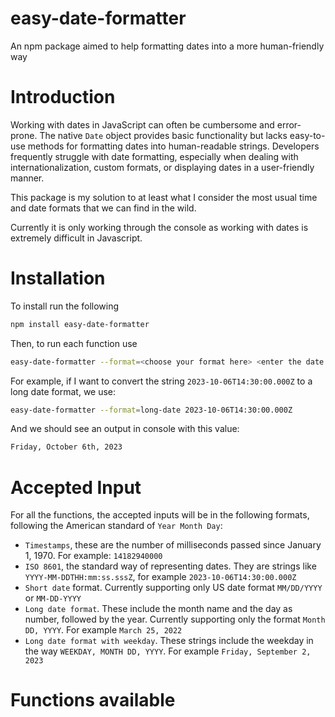 # easy-date-formatter
An npm package aimed to help formatting dates into a more human-friendly way

# Introduction

Working with dates in JavaScript can often be cumbersome and error-prone. The native `Date` object provides basic functionality but lacks easy-to-use methods for formatting dates into human-readable strings. Developers frequently struggle with date formatting, especially when dealing with internationalization, custom formats, or displaying dates in a user-friendly manner.

This package is my solution to at least what I consider the most usual time and date formats that we can find in the wild.

Currently it is only working through the console as working with dates is extremely difficult in Javascript.

# Installation

To install run the following

```bash
npm install easy-date-formatter
```

Then, to run each function use

```bash
easy-date-formatter --format=<choose your format here> <enter the date here>
```

For example, if I want to convert the string `2023-10-06T14:30:00.000Z` to a long date format, we use:

```bash
easy-date-formatter --format=long-date 2023-10-06T14:30:00.000Z
```

And we should see an output in console with this value:

```bash
Friday, October 6th, 2023
```

# Accepted Input

For all the functions, the accepted inputs will be in the following formats, following the American standard of `Year Month Day`:
- `Timestamps`, these are the number of milliseconds passed since January 1, 1970. For example: `14182940000`
- `ISO 8601`, the standard way of representing dates. They are strings like `YYYY-MM-DDTHH:mm:ss.sssZ`, for example `2023-10-06T14:30:00.000Z`
- `Short date` format. Currently supporting only US date format `MM/DD/YYYY` or `MM-DD-YYYY`
- `Long date format`. These include the month name and the day as number, followed by the year. Currently supporting only the format `Month DD, YYYY`. For example `March 25, 2022`
- `Long date format with weekday`. These strings include the weekday in the way `WEEKDAY, MONTH DD, YYYY`. For example `Friday, September 2, 2023`

# Functions available